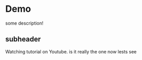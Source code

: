 # Demo

some description!

## subheader

Watching tutorial on Youtube.
is it really the one 
now lests see